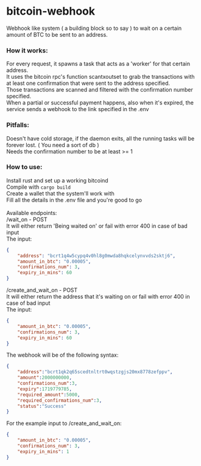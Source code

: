 # bitcoin-webhook
Webhook like system ( a building block so to say ) to wait on a certain amount of BTC to be sent to an address.

### How it works:
For every request, it spawns a task that acts as a 'worker' for that certain address.<br/>
It uses the bitcoin rpc's function scantxoutset to grab the transactions with at least one confirmation that were sent to the address specified.<br/>
Those transactions are scanned and filtered with the confirmation number specified.<br/>
When a partial or successful payment happens, also when it's expired, the service sends a webhook to the link specified in the .env<br/>

### Pitfalls:
Doesn't have cold storage, if the daemon exits, all the running tasks will be forever lost. ( You need a sort of db )<br/>
Needs the confirmation number to be at least >= 1

### How to use:
Install rust and set up a working bitcoind<br/>
Compile with `cargo build`<br/>
Create a wallet that the system'll work with<br/>
Fill all the details in the .env file and you're good to go<br/>
<br/>
Available endpoints:<br/>
/wait_on - POST<br/> 
It will either return 'Being waited on' or fail with error 400 in case of bad input<br/>
The input:
```json
{
    "address": "bcrt1q4w5cypq4v0hl8g0mwda8hqkcelynvvds2sktj6",
    "amount_in_btc": "0.00005",
    "confirmations_num": 3,
    "expiry_in_mins": 60
}
```
/create_and_wait_on - POST<br/> 
It will either return the address that it's waiting on or fail with error 400 in case of bad input<br/>
The input:
```json
{
    "amount_in_btc": "0.00005",
    "confirmations_num": 3,
    "expiry_in_mins": 60
}
```

The webhook will be of the following syntax:<br/>
```json
{
    "address":"bcrt1qk2q65scedtnltrt0wqstzgjs20mx8778zefppv",
    "amount":2000000000,
    "confirmations_num":3,
    "expiry":1719779785,
    "required_amount":5000,
    "required_confirmations_num":3,
    "status":"Success"
}
```
For the example input to /create_and_wait_on:<br/>
```json
{
    "amount_in_btc": "0.00005",
    "confirmations_num": 3,
    "expiry_in_mins": 1
}
```
